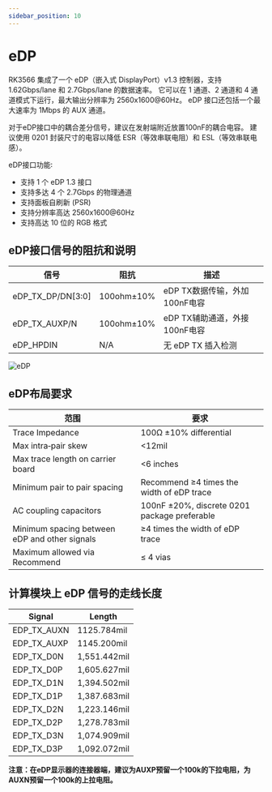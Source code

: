 ```yaml
---
sidebar_position: 10
---
```


# eDP

RK3566 集成了一个 eDP（嵌入式 DisplayPort）v1.3 控制器，支持 1.62Gbps/lane 和 2.7Gbps/lane 的数据速率。 它可以在 1 通道、2 通道和 4 通道模式下运行，最大输出分辨率为 2560x1600@60Hz。 eDP 接口还包括一个最大速率为 1Mbps 的 AUX 通道。

对于eDP接口中的耦合差分信号，建议在发射端附近放置100nF的耦合电容。 建议使用 0201 封装尺寸的电容以降低 ESR（等效串联电阻）和 ESL（等效串联电感）。

eDP接口功能꞉

- 支持 1 个 eDP 1.3 接口
- 支持多达 4 个 2.7Gbps 的物理通道
- 支持面板自刷新 (PSR)
- 支持分辨率高达 2560x1600@60Hz
- 支持高达 10 位的 RGB 格式

## eDP接口信号的阻抗和说明

| 信号              | 阻抗       | 描述                          |
| ----------------- | ---------- | ----------------------------- |
| eDP_TX_DP/DN[3꞉0] | 100ohm±10% | eDP TX数据传输，外加100nF电容 |
| eDP_TX_AUXP/N     | 100ohm±10% | eDP TX辅助通道，外接100nF电容 |
| eDP_HPDIN         | N/A        | 无 eDP TX 插入检测            |

![eDP](/img/cm3/edp-design.webp)

## eDP布局要求

| 范围                                          | 要求                                         |
| --------------------------------------------- | -------------------------------------------- |
| Trace Impedance                               | 100Ω ±10% differential                       |
| Max intra‑pair skew                           | <12mil                                       |
| Max trace length on carrier board             | <6 inches                                    |
| Minimum pair to pair spacing                  | Recommend ≥4 times the width of eDP trace    |
| AC coupling capacitors                        | 100nF ±20%, discrete 0201 package preferable |
| Minimum spacing between eDP and other signals | ≥4 times the width of eDP trace              |
| Maximum allowed via Recommend                 | ≤ 4 vias                                     |

## 计算模块上 eDP 信号的走线长度

| Signal      | Length       |
| ----------- | ------------ |
| EDP_TX_AUXN | 1125.784mil  |
| EDP_TX_AUXP | 1145.200mil  |
| EDP_TX_D0N  | 1,551.442mil |
| EDP_TX_D0P  | 1,605.627mil |
| EDP_TX_D1N  | 1,394.502mil |
| EDP_TX_D1P  | 1,387.683mil |
| EDP_TX_D2N  | 1,223.146mil |
| EDP_TX_D2P  | 1,278.783mil |
| EDP_TX_D3N  | 1,074.909mil |
| EDP_TX_D3P  | 1,092.072mil |

**注意：在eDP显示器的连接器端，建议为AUXP预留一个100k的下拉电阻，为AUXN预留一个100k的上拉电阻。**
